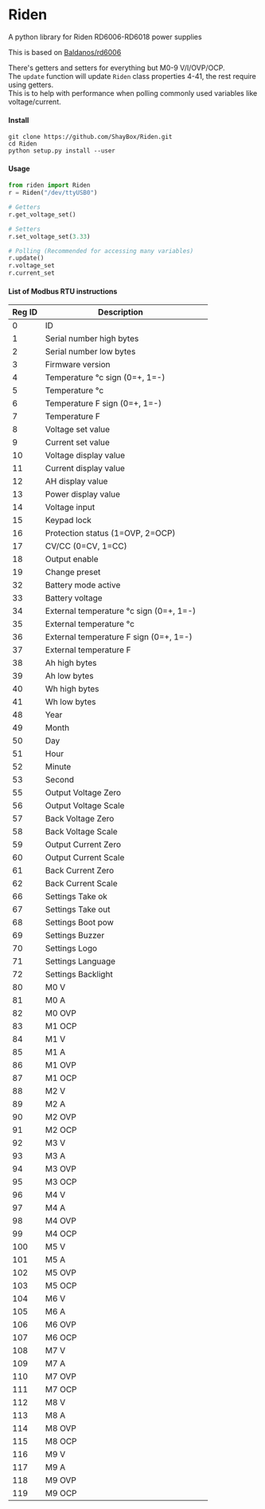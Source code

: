 # Riden
A python library for Riden RD6006-RD6018 power supplies

This is based on [Baldanos/rd6006](https://github.com/Baldanos/rd6006)

There's getters and setters for everything but M0-9 V/I/OVP/OCP.  
The `update` function will update `Riden` class properties 4-41, the rest require using getters.  
This is to help with performance when polling commonly used variables like voltage/current.  

#### Install
```
git clone https://github.com/ShayBox/Riden.git
cd Riden
python setup.py install --user
```

#### Usage

```py
from riden import Riden
r = Riden("/dev/ttyUSB0")

# Getters
r.get_voltage_set()

# Setters
r.set_voltage_set(3.33)

# Polling (Recommended for accessing many variables)
r.update()
r.voltage_set
r.current_set
```

#### List of Modbus RTU instructions
| Reg ID | Description                             |   |
|--------|-----------------------------------------|---|
| 0      | ID                                      |   |
| 1      | Serial number high bytes                |   |
| 2      | Serial number low bytes                 |   |
| 3      | Firmware version                        |   |
| 4      | Temperature °c sign (0=+, 1=-)          |   |
| 5      | Temperature °c                          |   |
| 6      | Temperature F sign (0=+, 1=-)           |   |
| 7      | Temperature F                           |   |
| 8      | Voltage set value                       |   |
| 9      | Current set value                       |   |
| 10     | Voltage display value                   |   |
| 11     | Current display value                   |   |
| 12     | AH display value                        |   |
| 13     | Power display value                     |   |
| 14     | Voltage input                           |   |
| 15     | Keypad lock                             |   |
| 16     | Protection status (1=OVP, 2=OCP)        |   |
| 17     | CV/CC (0=CV, 1=CC)                      |   |
| 18     | Output enable                           |   |
| 19     | Change preset                           |   |
| 32     | Battery mode active                     |   |
| 33     | Battery voltage                         |   |
| 34     | External temperature °c sign (0=+, 1=-) |   |
| 35     | External temperature °c                 |   |
| 36     | External temperature F sign (0=+, 1=-)  |   |
| 37     | External temperature F                  |   |
| 38     | Ah high bytes                           |   |
| 39     | Ah low bytes                            |   |
| 40     | Wh high bytes                           |   |
| 41     | Wh low bytes                            |   |
| 48     | Year                                    |   |
| 49     | Month                                   |   |
| 50     | Day                                     |   |
| 51     | Hour                                    |   |
| 52     | Minute                                  |   |
| 53     | Second                                  |   |
| 55     | Output Voltage Zero                     |   |
| 56     | Output Voltage Scale                    |   |
| 57     | Back Voltage Zero                       |   |
| 58     | Back Voltage Scale                      |   |
| 59     | Output Current Zero                     |   |
| 60     | Output Current Scale                    |   |
| 61     | Back Current Zero                       |   |
| 62     | Back Current Scale                      |   |
| 66     | Settings Take ok                        |   |
| 67     | Settings Take out                       |   |
| 68     | Settings Boot pow                       |   |
| 69     | Settings Buzzer                         |   |
| 70     | Settings Logo                           |   |
| 71     | Settings Language                       |   |
| 72     | Settings Backlight                      |   |
| 80     | M0 V                                    |   |
| 81     | M0 A                                    |   |
| 82     | M0 OVP                                  |   |
| 83     | M1 OCP                                  |   |
| 84     | M1 V                                    |   |
| 85     | M1 A                                    |   |
| 86     | M1 OVP                                  |   |
| 87     | M1 OCP                                  |   |
| 88     | M2 V                                    |   |
| 89     | M2 A                                    |   |
| 90     | M2 OVP                                  |   |
| 91     | M2 OCP                                  |   |
| 92     | M3 V                                    |   |
| 93     | M3 A                                    |   |
| 94     | M3 OVP                                  |   |
| 95     | M3 OCP                                  |   |
| 96     | M4 V                                    |   |
| 97     | M4 A                                    |   |
| 98     | M4 OVP                                  |   |
| 99     | M4 OCP                                  |   |
| 100    | M5 V                                    |   |
| 101    | M5 A                                    |   |
| 102    | M5 OVP                                  |   |
| 103    | M5 OCP                                  |   |
| 104    | M6 V                                    |   |
| 105    | M6 A                                    |   |
| 106    | M6 OVP                                  |   |
| 107    | M6 OCP                                  |   |
| 108    | M7 V                                    |   |
| 109    | M7 A                                    |   |
| 110    | M7 OVP                                  |   |
| 111    | M7 OCP                                  |   |
| 112    | M8 V                                    |   |
| 113    | M8 A                                    |   |
| 114    | M8 OVP                                  |   |
| 115    | M8 OCP                                  |   |
| 116    | M9 V                                    |   |
| 117    | M9 A                                    |   |
| 118    | M9 OVP                                  |   |
| 119    | M9 OCP                                  |   |